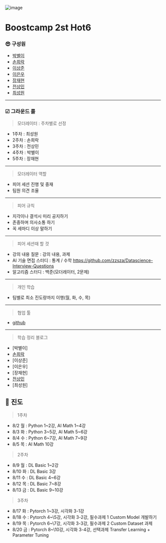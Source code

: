 ![image](https://user-images.githubusercontent.com/45033215/127945621-485abcbc-1195-4a64-8c1a-b4f11848d7ea.png)
# Boostcamp 2st Hot6

### 😎 구성원
* [박별이](https://github.com/ParkByeolYi)  
* [손희락](https://github.com/raki-1203)  
* [이상준](https://github.com/sangjun-Leee)  
* [이은우](https://github.com/newnuu)  
* [장재현](https://github.com/jaehyeon-git)  
* [전상민](https://github.com/sangmandu)
* [최성원](https://github.com/worldbrighteststar)  
------
### ☑ 그라운드 룰
> 모더레이터 : 주차별로 선정
* 1주차 : 최성원
* 2주차 : 손희락
* 3주차 : 전상민
* 4주차 : 박별이
* 5주차 : 장재현

------
> 모더레이터 역할
* 피어 세션 진행 및 중재
* 팀원 의견 조율
------
> 피어 규칙
* 지각이나 결석시 미리 공지하기
* 존중하며 의사소통 하기
* 꼭 세마디 이상 말하기
------
> 피어 세션때 할 것
* 강의 내용 질문 : 강의 내용, 과제
* AI 기술 면접 스터디 : 통계 / 수학 https://github.com/zzsza/Datascience-Interview-Questions
* 알고리즘 스터디 : 백준(모더레이터, 2문제)
------
> 개인 학습
* 팀별로 최소 진도량까지 이행(월, 화, 수, 목)
------
> 협업 툴
* [github](https://github.com/sangmandu/Boostcamp_2st_Hot6) 
------
> 학습 정리 블로그
* [박별이] 
* [손희락](https://github.com/raki-1203/boostcamp_note)  
* [이상준]
* [이은우]
* [장재현]  
* [전상민](https://sangmandu.gitbook.io/til/til_ml/boostcamp-2st)
* [최성원]


## 🛴 진도
> 1주차
* 8/2 월 : Python 1\~2강, AI Math 1~4강
* 8/3 화 : Python 3\~5강, AI Math 5~6강
* 8/4 수 : Python 6\~7강, AI Math 7~9강
* 8/5 목 : AI Math 10강
> 2주차
* 8/9 월 : DL Basic 1\~2강
* 8/10 화 : DL Basic 3강
* 8/11 수 : DL Basic 4\~6강
* 8/12 목 : DL Basic 7\~8강
* 8/13 금 : DL Basic 9\~10강
> 3주차
* 8/17 화 : Pytorch 1\~3강, 시각화 3-1강
* 8/18 수 : Pytorch 4~\5강, 시각화 3-2강, 필수과제 1 Custom Model 개발하기
* 8/19 목 : Pytorch 6~\7강, 시각화 3-3강, 필수과제 2 Custom Dataset 과제
* 8/20 금 : Pytorch 8~\10강, 시각화 3-4강, 선택과제 Transfer Learning + Parameter Tuning
